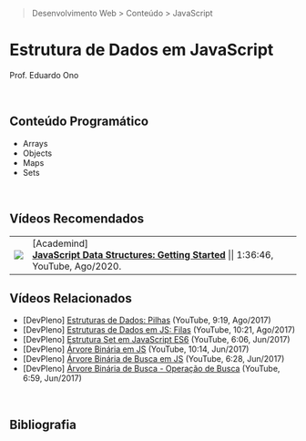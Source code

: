 > Desenvolvimento Web > Conteúdo > JavaScript

# Estrutura de Dados em JavaScript

Prof. Eduardo Ono

<br>

## Conteúdo Programático

* Arrays
* Objects
* Maps
* Sets

<br>

## Vídeos Recomendados

|||
|:-:|---|
| [![](https://img.youtube.com/vi/41GSinwoMYA/default.jpg)](https://www.youtube.com/watch?v=41GSinwoMYA "JavaScript Data Structures: Getting Started") | [Academind] <br> [__JavaScript Data Structures: Getting Started__](https://www.youtube.com/watch?v=41GSinwoMYA ) \|\| 1:36:46, YouTube, Ago/2020.

## Vídeos Relacionados

* [DevPleno] [Estruturas de Dados: Pilhas](https://www.youtube.com/watch?v=DnHSTYuk-V4) (YouTube, 9:19, Ago/2017)
* [DevPleno] [Estruturas de Dados em JS: Filas](https://www.youtube.com/watch?v=skJE3zpaj_M) (YouTube, 10:21, Ago/2017)
* [DevPleno] [Estrutura Set em JavaScript ES6](https://www.youtube.com/watch?v=HhaACh5_ey4) (YouTube, 6:06, Jun/2017)
* [DevPleno] [Árvore Binária em JS](https://www.youtube.com/watch?v=_jBCy4VX4C4) (YouTube, 10:14, Jun/2017)
* [DevPleno] [Árvore Binária de Busca em JS](https://www.youtube.com/watch?v=ewb1WUuTgRU) (YouTube, 6:28, Jun/2017)
* [DevPleno] [Árvore Binária de Busca - Operação de Busca](https://www.youtube.com/watch?v=UqM6GFlnaOE) (YouTube, 6:59, Jun/2017)

<br>

## Bibliografia

<br>
